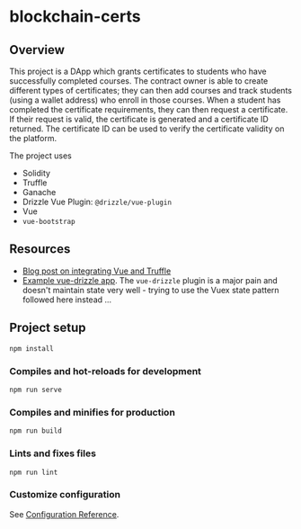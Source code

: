 # blockchain-certs

## Overview
This project is a DApp which grants certificates to students who have successfully completed courses. The contract owner is able to create different types of certificates; they can then add courses and track students (using a wallet address) who enroll in those courses. When a student has completed the certificate requirements, they can then request a certificate. If their request is valid, the certificate is generated and a certificate ID returned. The certificate ID can be used to verify the certificate validity on the platform.

The project uses
- Solidity
- Truffle
- Ganache
- Drizzle Vue Plugin: `@drizzle/vue-plugin`
- Vue
- `vue-bootstrap`

## Resources
- [Blog post on integrating Vue and Truffle](https://medium.com/@james.m.kehoe/building-a-guestbook-dapp-with-vue-js-and-truffle-e0c9e3fcdeeb)
- [Example vue-drizzle app](https://github.com/remote-gildor/vue-drizzle-crowdsale). The `vue-drizzle` plugin is a major pain and doesn't maintain state very well - trying to use the Vuex state pattern followed here instead ...

## Project setup
```
npm install
```

### Compiles and hot-reloads for development
```
npm run serve
```

### Compiles and minifies for production
```
npm run build
```

### Lints and fixes files
```
npm run lint
```

### Customize configuration
See [Configuration Reference](https://cli.vuejs.org/config/).
